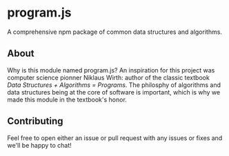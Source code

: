 # program.js
A comprehensive npm package of common data structures and algorithms.

## About
Why is this module named program.js? An inspiration for this project was computer science pionner Niklaus Wirth: author of the classic textbook *Data Structures + Algorithms = Programs*. The philosphy of algorithms and data structures being at the core of software is important, which is why we made this module in the textbook's honor.

## Contributing

Feel free to open either an issue or pull request with any issues or fixes and we'll be happy to chat!
